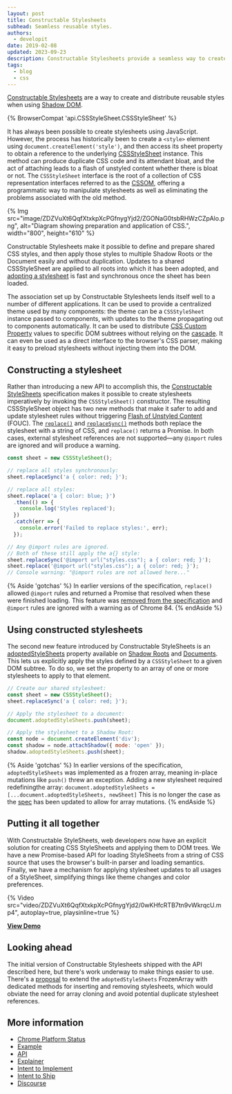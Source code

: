 ```yaml
---
layout: post
title: Constructable Stylesheets
subhead: Seamless reusable styles.
authors:
  - developit
date: 2019-02-08
updated: 2023-09-23
description: Constructable Stylesheets provide a seamless way to create and distribute styles to documents or shadow roots without worrying about FOUC.
tags:
  - blog
  - css
---
```


[Constructable Stylesheets](https://wicg.github.io/construct-stylesheets) are a
way to create and distribute reusable styles when using [Shadow
DOM](/shadowdom-v1/).

{% BrowserCompat 'api.CSSStyleSheet.CSSStyleSheet' %}

It has always been possible to create stylesheets using JavaScript. However, the
process has historically been to create a `<style>` element using
`document.createElement('style')`, and then access its sheet property to obtain
a reference to the underlying
[CSSStyleSheet](https://developer.mozilla.org/docs/Web/API/CSSStyleSheet)
instance. This method can produce duplicate CSS code and its attendant bloat,
and the act of attaching leads to a flash of unstyled content whether there is
bloat or not. The `CSSStyleSheet` interface is the root of a collection of CSS
representation interfaces referred to as the
[CSSOM](https://developer.mozilla.org/docs/Web/API/CSS_Object_Model),
offering a programmatic way to manipulate stylesheets as well as eliminating the
problems associated with the old method.

{% Img
src="image/ZDZVuXt6QqfXtxkpXcPGfnygYjd2/ZGONaG0tsbRHWzCZpAlo.png",
alt="Diagram showing preparation and application of CSS.",
width="800", height="610" %}

Constructable Stylesheets make it possible to define and prepare shared CSS
styles, and then apply those styles to multiple Shadow Roots or the Document
easily and without duplication. Updates to a shared CSSStyleSheet are applied to
all roots into which it has been adopted, and [adopting a
stylesheet](https://wicg.github.io/construct-stylesheets/#using-constructed-stylesheets)
is fast and synchronous once the sheet has been loaded.

The association set up by Constructable Stylesheets lends itself well to a
number of different applications. It can be used to provide a centralized theme
used by many components: the theme can be a `CSSStyleSheet` instance passed to
components, with updates to the theme propagating out to components
automatically. It can be used to distribute [CSS Custom
Property](https://developer.mozilla.org/docs/Web/CSS/--*) values to
specific DOM subtrees without relying on the
[cascade](https://developer.mozilla.org/docs/Web/CSS/Cascade). It can even
be used as a direct interface to the browser's CSS parser, making it easy to
preload stylesheets without injecting them into the DOM.

## Constructing a stylesheet

Rather than introducing a new API to accomplish this, the [Constructable
StyleSheets](https://www.w3.org/TR/cssom-1/#dom-cssstylesheet-cssstylesheet)
specification makes it possible to create stylesheets imperatively by invoking
the `CSSStyleSheet()` constructor. The resulting CSSStyleSheet object has two
new methods that make it safer to add and update stylesheet rules without
triggering [Flash of Unstyled
Content](https://en.wikipedia.org/wiki/Flash_of_unstyled_content) (FOUC).
The
[`replace()`](https://developer.mozilla.org/docs/Web/API/CSSStyleSheet/replace)
and
[`replaceSync()`](https://developer.mozilla.org/docs/Web/API/CSSStyleSheet/replaceSync)
methods both replace the stylesheet with a string of CSS, and `replace()`
returns a Promise. In both cases, external stylesheet references are not
supported—any `@import` rules are ignored and will produce a warning.

```js
const sheet = new CSSStyleSheet();

// replace all styles synchronously:
sheet.replaceSync('a { color: red; }');

// replace all styles:
sheet.replace('a { color: blue; }')
  .then(() => {
    console.log('Styles replaced');
  })
  .catch(err => {
    console.error('Failed to replace styles:', err);
  });

// Any @import rules are ignored.
// Both of these still apply the a{} style:
sheet.replaceSync('@import url("styles.css"); a { color: red; }');
sheet.replace('@import url("styles.css"); a { color: red; }');
// Console warning: "@import rules are not allowed here..."
```

{% Aside 'gotchas' %}
In earlier versions of the specification,
`replace()` allowed `@import` rules and returned
a Promise that resolved when these were finished loading. This feature was
[removed from the specification](https://github.com/WICG/construct-stylesheets/issues/119#issuecomment-642300024)
and `@import` rules are
ignored with a warning as of Chrome 84.
{% endAside %}

## Using constructed stylesheets

The second new feature introduced by Constructable StyleSheets is an
[adoptedStyleSheets](https://www.w3.org/TR/cssom-1/#extensions-to-the-document-or-shadow-root-interface)
property available on [Shadow
Roots](https://developer.mozilla.org/docs/Web/Web_Components/Using_shadow_DOM)
and [Documents](https://developer.mozilla.org/en/docs/Web/API/Document). This
lets us explicitly apply the styles defined by a `CSSStyleSheet` to a given DOM
subtree. To do so, we set the property to an array of one or more stylesheets to
apply to that element.

```js
// Create our shared stylesheet:
const sheet = new CSSStyleSheet();
sheet.replaceSync('a { color: red; }');

// Apply the stylesheet to a document:
document.adoptedStyleSheets.push(sheet);

// Apply the stylesheet to a Shadow Root:
const node = document.createElement('div');
const shadow = node.attachShadow({ mode: 'open' });
shadow.adoptedStyleSheets.push(sheet);
```

{% Aside 'gotchas' %}
In earlier versions of the specification, `adoptedStyleSheets` was implemented
as a frozen array, meaning in-place mutations like `push()` threw an exception.
Adding a new stylesheet required redefiningthe array: `document.adoptedStyleSheets = [...document.adoptedStyleSheets, newSheet]`
This is no longer the case as the [spec](https://www.w3.org/TR/cssom-1/#extensions-to-the-document-or-shadow-root-interface)
has been updated to allow for array mutations.
{% endAside %}

## Putting it all together

With Constructable StyleSheets, web developers now have an explicit solution for
creating CSS StyleSheets and applying them to DOM trees. We have a new
Promise-based API for loading StyleSheets from a string of CSS source that uses
the browser's built-in parser and loading semantics. Finally, we have a
mechanism for applying stylesheet updates to all usages of a StyleSheet,
simplifying things like theme changes and color preferences.

{% Video src="video/ZDZVuXt6QqfXtxkpXcPGfnygYjd2/0wKHfcRTB7tn9vWkrqcU.mp4",
autoplay=true,
playsinline=true %}

**[View Demo](https://construct-stylesheets.glitch.me/)**

## Looking ahead

The initial version of Constructable Stylesheets shipped with the API
described here, but there's work underway to make things easier to use. There's
a [proposal](https://github.com/WICG/construct-stylesheets/issues/45) to extend
the `adoptedStyleSheets` FrozenArray with dedicated methods for inserting and
removing stylesheets, which would obviate the need for array cloning and avoid
potential duplicate stylesheet references.

## More information

* [Chrome Platform Status](https://www.chromestatus.com/feature/5394843094220800)
* [Example](https://construct-stylesheets.glitch.me/)
* [API](https://wicg.github.io/construct-stylesheets/)
* [Explainer](https://github.com/WICG/construct-stylesheets/blob/gh-pages/explainer.md)
* [Intent to Implement](https://groups.google.com/a/chromium.org/d/topic/blink-dev/irhrlr6n5YQ/discussion)
* [Intent to Ship](https://groups.google.com/a/chromium.org/d/topic/blink-dev/gL2EVBzO5og/discussion)
* [Discourse](https://discourse.wicg.io/t/proposal-constructable-stylesheet-objects/2572)
